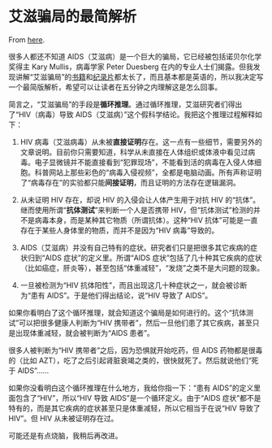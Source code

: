 # 艾滋骗局的最简解析

From [here](https://yinwang1.substack.com/p/a97).

<span>很多人都还不知道 AIDS（艾滋病）是一个巨大的骗局，它已经被包括诺贝尔化学奖得主 Kary Mullis，病毒学家 Peter Duesberg 在内的专业人士们揭露。但我发现讲解“艾滋骗局”的</span>[书籍](https://www.researchgate.net/publication/261948355_Inventing_the_AIDS_Virus)<span>和</span>[纪录片](https://youtu.be/lvDqjXTByF4)<span>都太长了，而且基本都是英语的，所以我决定写一个最简版解析，希望可以让读者在五分钟之内理解这是怎么回事。</span>

<span>简言之，“艾滋骗局”的手段是</span>**循环推理**<span>。通过循环推理，艾滋研究者们得出了“HIV（病毒）导致 AIDS（艾滋病）”这个假科学结论。我把这个推理过程解释如下：</span>

1.  <span>HIV 病毒（艾滋病毒）从未被</span>**直接证明**<span>存在。这一点有一些细节，需要另外的文章说明。目前你只需要知道，科学从未直接在人体组织或体液中看见过病毒。电子显微镜并不能直接看到“犯罪现场”，不能看到活的病毒在入侵人体细胞。科普网站上那些彩色的“病毒入侵视频”，全都是电脑动画。所有声称证明了“病毒存在”的实验都只能</span>**间接证明**<span>，而且证明的方法存在逻辑漏洞。</span>

2.  <span>从未证明 HIV 存在，却说 HIV 的入侵会让人体产生用于对抗 HIV 的“抗体”。继而使用所谓“</span>**抗体测试**<span>”来判断一个人是否携带 HIV，但“抗体测试”检测的并不是病毒本身，而是某种其它物质（所谓抗体）。这种“HIV 抗体”可能是一直存在于某些人身体里的物质，而并不是因为“HIV 病毒”导致的。</span>

3.  AIDS（艾滋病）并没有自己特有的症状。研究者们只是把很多其它疾病的症状归到“AIDS 症状”的定义里。所谓“AIDS 症状”包括了几十种其它疾病的症状（比如癌症，肝炎等），甚至包括“体重减轻”，“发烧”之类不是大问题的现象。

4.  一旦被检测为“HIV 抗体阳性”，而且出现这几十种症状之一，就会被诊断为“患有 AIDS”。于是他们得出结论，说“HIV 导致了 AIDS”。

如果你看明白了这个循环推理，就会知道这个骗局是如何进行的。这个“抗体测试”可以把很多健康人判断为“HIV 携带者”，然后一旦他们患了其它疾病，甚至只是出现体重减轻，就会被判断为“AIDS 患者”。

很多人被判断为“HIV 携带者”之后，因为恐惧就开始吃药，但 AIDS 药物都是很毒的（比如 AZT），吃了之后引起肾脏衰竭之类的，很快就死了。然后就说他们“死于 AIDS”……

如果你没看明白这个循环推理在什么地方，我给你指一下：“患有 AIDS”的定义里面包含了“HIV”，所以“HIV 导致 AIDS”是一个循环定义。由于“AIDS 症状”都不是特有的，而是其它疾病的症状甚至只是体重减轻，所以它相当于在说“HIV 导致了 HIV”。但 HIV 从未被证明存在过。

可能还是有点烧脑，我稍后再改进。
